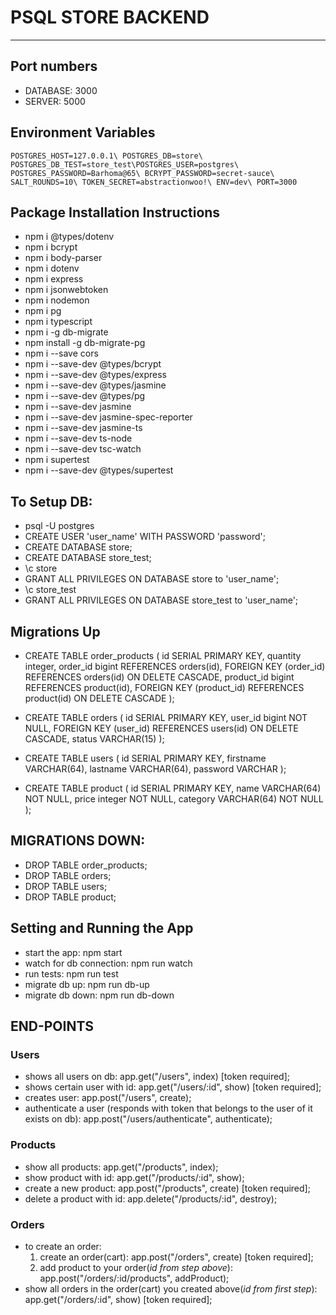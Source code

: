 # PSQL STORE BACKEND

---

## Port numbers

- DATABASE: 3000
- SERVER: 5000

## Environment Variables

`POSTGRES_HOST=127.0.0.1\ POSTGRES_DB=store\ POSTGRES_DB_TEST=store_test\POSTGRES_USER=postgres\ POSTGRES_PASSWORD=Barhoma@65\ BCRYPT_PASSWORD=secret-sauce\ SALT_ROUNDS=10\ TOKEN_SECRET=abstractionwoo!\ ENV=dev\ PORT=3000`

## Package Installation Instructions

- npm i @types/dotenv
- npm i bcrypt
- npm i body-parser
- npm i dotenv
- npm i express
- npm i jsonwebtoken
- npm i nodemon
- npm i pg
- npm i typescript
- npm i -g db-migrate
- npm install -g db-migrate-pg
- npm i --save cors
- npm i --save-dev @types/bcrypt
- npm i --save-dev @types/express
- npm i --save-dev @types/jasmine
- npm i --save-dev @types/pg
- npm i --save-dev jasmine
- npm i --save-dev jasmine-spec-reporter
- npm i --save-dev jasmine-ts
- npm i --save-dev ts-node
- npm i --save-dev tsc-watch
- npm i supertest
- npm i --save-dev @types/supertest

## To Setup DB:

- psql -U postgres
- CREATE USER 'user_name' WITH PASSWORD 'password';
- CREATE DATABASE store;
- CREATE DATABASE store_test;
- \c store
- GRANT ALL PRIVILEGES ON DATABASE store to 'user_name';
- \c store_test
- GRANT ALL PRIVILEGES ON DATABASE store_test to 'user_name';

## Migrations Up

- CREATE TABLE order_products ( id SERIAL PRIMARY KEY, quantity integer, order_id bigint REFERENCES orders(id), FOREIGN KEY (order_id) REFERENCES orders(id) ON DELETE CASCADE, product_id bigint REFERENCES product(id), FOREIGN KEY (product_id) REFERENCES product(id) ON DELETE CASCADE );

- CREATE TABLE orders ( id SERIAL PRIMARY KEY, user_id bigint NOT NULL, FOREIGN KEY (user_id) REFERENCES users(id) ON DELETE CASCADE, status VARCHAR(15) );

- CREATE TABLE users ( id SERIAL PRIMARY KEY, firstname VARCHAR(64), lastname VARCHAR(64), password VARCHAR );

- CREATE TABLE product ( id SERIAL PRIMARY KEY, name VARCHAR(64) NOT NULL, price integer NOT NULL, category VARCHAR(64) NOT NULL );

## MIGRATIONS DOWN:

- DROP TABLE order_products;
- DROP TABLE orders;
- DROP TABLE users;
- DROP TABLE product;

## Setting and Running the App

- start the app: npm start
- watch for db connection: npm run watch
- run tests: npm run test
- migrate db up: npm run db-up
- migrate db down: npm run db-down

## END-POINTS

### Users

- shows all users on db: app.get("/users", index) [token required];
- shows certain user with id: app.get("/users/:id", show) [token required];
- creates user: app.post("/users", create);
- authenticate a user (responds with token that belongs to the user of it exists on db): app.post("/users/authenticate", authenticate);

### Products

- show all products: app.get("/products", index);
- show product with id: app.get("/products/:id", show);
- create a new product: app.post("/products", create) [token required];
- delete a product with id: app.delete("/products/:id", destroy);

### Orders

- to create an order:
  1. create an order(cart): app.post("/orders", create) [token required];
  2. add product to your order(_id from step above_): app.post("/orders/:id/products", addProduct);
- show all orders in the order(cart) you created above(_id from first step_): app.get("/orders/:id", show) [token required];
